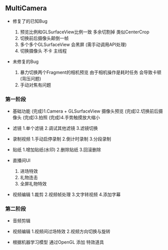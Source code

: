 ## MultiCamera

* 修复了的已知Bug
  1. 预览比例和GLSurfaceView比例一致 多余切割掉 类似CenterCrop
  2. 切换前后摄像头颠倒一帧
  3. 多个多个GLSurfaceView 会黑屏 (需手动调用API处理)
  4. 切换摄像头 不卡 主线程
  
* 未修复的Bug
  1. 暴力切换两个Fragment的相机预览 由于相机操作是耗时任务 会导致卡顿 (背压问题)
  2. 手动对焦有问题
  

### 第一阶段
* 基础功能
  (完成)1.Camera + GLSurfaceView 摄像头预览
  (完成)2.切换前后摄像头
  (完成)3.拍照
  (完成)4.手势触摸放大缩小
    
* 滤镜
  1.单个滤镜
  2.调试其他滤镜
  3.滤镜切换
  
* 录制视频
  1.手动启停录制
  2.倒计时录制
  3.分段录制

* 贴纸
  1.增加贴纸(水印)
  2.删除贴纸
  3.回滚删除
  
* 直播间UI
  1. 进场特效
  2. 礼物连击
  3. 全屏礼物特效

* 视频编辑
  1.裁剪
  2.视频帧处理
  3.文字转视频
  4.添加字幕
  
### 第二阶段

* 音频剪辑
  
* 视频编辑
  1.视频间过场特效
  2.视频方向切换与旋转
  
* 根据机器学习模型 通过OpenGL 添加 特效道具

